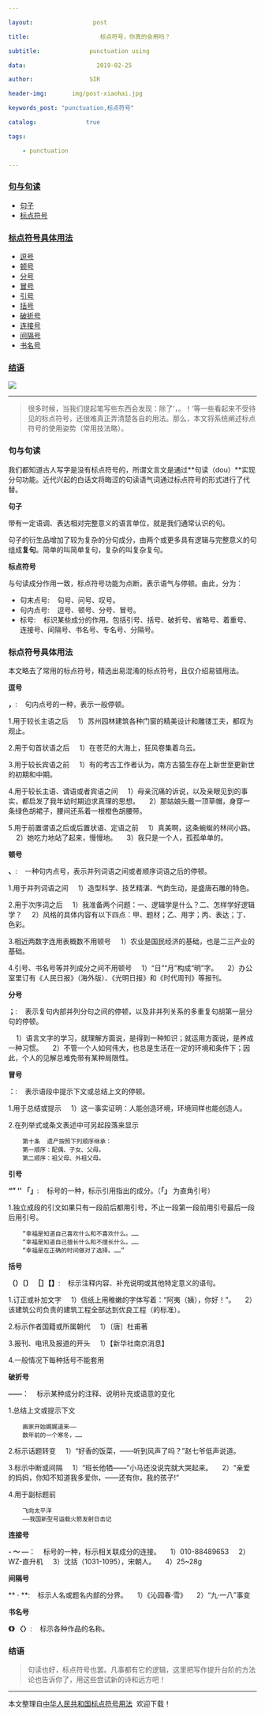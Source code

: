 ```yaml
---

layout:                 post

title:                    标点符号，你真的会用吗？

subtitle:              punctuation using

data:                    2019-02-25

author:                SIR

header-img:       img/post-xiaohai.jpg

keywords_post: "punctuation,标点符号"

catalog:              true

tags:

    - punctuation

---
```



### [句与句读](#句与句读)
* [句子](#句子)
* [标点符号](#标点符号)
### [标点符号具体用法](#标点符号具体用法)
* [逗号](#逗号)
* [顿号](#顿号)
* [分号](#分号)
* [冒号](#冒号)
* [引号](#引号)
* [括号](#括号)
* [破折号](#破折号)
* [连接号](#连接号)
* [间隔号](#间隔号)
* [书名号](#书名号)
### [结语](#结语)

![](http://img02.sogoucdn.com/app/a/100520146/3844dca244d45f243165c00f4b6b3d93)

----
> 很多时候，当我们提起笔写些东西会发现：除了‘，。！’等一些看起来不受待见的标点符号，还很难真正弄清楚各自的用法。那么，本文将系统阐述标点符号的使用姿势（常用技法略）。

### 句与句读

我们都知道古人写字是没有标点符号的，所谓文言文是通过**句读（dou）**实现分句功能。近代兴起的白话文将晦涩的句读语气词通过标点符号的形式进行了代替。


**句子**

带有一定语调、表达相对完整意义的语言单位，就是我们通常认识的句。

句子的衍生品增加了较为复杂的分句成分，由两个或更多具有逻辑与完整意义的句组成**复句**。简单的叫简单复句，复杂的叫复杂复句。


**标点符号**

与句读成分作用一致，标点符号功能为点断，表示语气与停顿。由此，分为：

- 句末点号:    句号、问号、叹号。
- 句内点号:    逗号、顿号、分号、冒号。
- 标号:    标识某些成分的作用。包括引号、括号、破折号、省略号、着重号、连接号、间隔号、书名号、专名号、分隔号。

### 标点符号具体用法

本文略去了常用的标点符号，精选出易混淆的标点符号，且仅介绍易错用法。


**逗号**

**，**:    句内点号的一种，表示一般停顿。

1.用于较长主语之后
    1）苏州园林建筑各种门窗的精美设计和雕镂工夫，都叹为观止。

2.用于句首状语之后
    1）在苍茫的大海上，狂风卷集着乌云。

3.用于较长宾语之前
    1）有的考古工作者认为，南方古猿生存在上新世至更新世的初期和中期。

4.用于较长主语、谓语或者宾语之间
    1）母亲沉痛的诉说，以及亲眼见到的事实，都启发了我年幼时期迫求真理的思想。
    2）那姑娘头戴一顶草帽，身穿一条绿色胡裙子，腰间还系着一根橙色胡腰带。

5.用于前置谓语之后或后置状语、定语之前
    1）真美啊，这条蜿蜒的林间小路。
    2）她吃力地站了起来，慢慢地。
    3）我只是一个人，孤孤单单的。


**顿号**

**、**:    一种句内点号，表示并列词语之间或者顺序词语之后的停顿。

1.用于并列词语之间
    1）造型科学、技艺精湛、气韵生动，是盛唐石雕的特色。

2.用于次序词之后
    1）我准备两个问题：一、逻辑学是什么？二、怎样学好逻辑学？
    2）风格的具体内容有以下四点：甲、题材；乙、用字；丙、表达；丁、色彩。

3.相近两数字连用表概数不用顿号
    1）农业是国民经济的基础，也是二三产业的基础。

4.引号、书名号等并列成分之间不用顿号
    1）“日”“月”构成“明”字。
    2）办公室里订有《人民日报》（海外版）、《光明日报》和《时代周刊》等报刊。


**分号**

**；**:    表示复句内部并列分句之间的停顿，以及非并列关系的多重复句胡第一层分句的停顿。

    1）语言文字的学习，就理解方面说，是得到一种知识；就运用方面说，是养成一种习惯。
    2）不管一个人如何伟大，也总是生活在一定的环境和条件下；因此，个人的见解总难免带有某种局限性。


**冒号**

**：**:    表示语段中提示下文或总结上文的停顿。

1.用于总结或提示
    1）这一事实证明：人能创造环境，环境同样也能创造人。

2.在列举式或条文表述中可另起段落来显示
```
    第十条  遗产按照下列顺序继承：
    第一顺序：配偶、子女、父母。
    第二顺序：祖父母、外祖父母。
```


**引号**

**“” ‘’ 「」**:    标号的一种，标示引用指出的成分。（**「」** 为直角引号）

1.独立成段的引文如果只有一段前后都用引号，不止一段第一段前用引号最后一段后用引号。
```
    “幸福是知道自己喜欢什么和不喜欢什么。……
    “幸福是知道自己擅长什么和不擅长什么。……
    “幸福是在正确的时间做对了选择。……”
```


**括号**

**（）〔〕 ［］【】**:    标示注释内容、补充说明或其他特定意义的语句。

1.订正或补加文字
    1）信纸上用稚嫩的字体写着：“阿夷（姨），你好！”。
    2）该建筑公司负责的建筑工程全部达到优良工程（的标准）。

2.标示作者国籍或所属朝代 
    1）〔唐〕杜甫著

3.报刊、电讯及报道的开头
    1）【新华社南京消息】

4.一般情况下每种括号不能套用


**破折号**

**——**：    标示某种成分的注释、说明补充或语意的变化

1.总结上文或提示下文
```
    画家开始娓娓道来——
    数年前的一个寒冬，……
```

2.标示话题转变
    1）“好香的饭菜，——听到风声了吗？”赵七爷低声说道。

3.标示中断或间隔
    1）“班长他牺——”小马还没说完就大哭起来。
    2）“亲爱的妈妈，你知不知道我多爱你，——还有你，我的孩子!”

4.用于副标题前
```
    飞向太平洋
    ——我国新型号运载火箭发射日击记
```


**连接号**

**- ～ —**：    标号的一种，标示相关联成分的连接。
    1）010-88489653
    2）WZ-直升机
    3）沈括（1031-1095），宋朝人。
    4）25~28g


**间隔号**

** · **:    标示人名或题名内部的分界。
    1）《沁园春·雪》
    2）“九·一八”事变


**书名号**

**《》 〈〉**:    标示各种作品的名称。

### 结语

> 句读也好，标点符号也罢。凡事都有它的逻辑，这里把写作提升台阶的方法论也告诉你了，用这些尝试新的诗和远方吧！

----
本文整理自[中华人民共和国标点符号用法](http://www.moe.gov.cn/ewebeditor/uploadfile/2015/01/13/20150113091548267.pdf)  欢迎下载！

